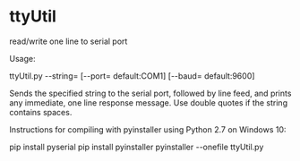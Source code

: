 # ttyUtil
read/write one line to serial port

Usage:

ttyUtil.py --string=<string> [--port=<port> default:COM1] [--baud=<baud> default:9600]

  Sends the specified string to the serial port, followed by line feed, and prints any immediate, one line response message.
  Use double quotes if the string contains spaces.
  
  
Instructions for compiling with pyinstaller using Python 2.7 on Windows 10:
  
  pip install pyserial
  pip install pyinstaller 
  pyinstaller --onefile ttyUtil.py
 
